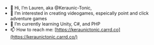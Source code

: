 - 👋 Hi, I’m Lauren, aka @Keraunic-Tonic, 
- 👀 I’m interested in creating videogames, espeically point and click adventure games
- 🌱 I’m currently learning Unity, C#, and PHP
- 📫 How to reach me: [https://keraunictonic.carrd.co](https://keraunictonic.carrd.co/)

<!---
Keraunic-Tonic/Keraunic-Tonic is a ✨ special ✨ repository because its `README.md` (this file) appears on your GitHub profile.
You can click the Preview link to take a look at your changes.
--->
